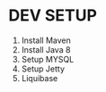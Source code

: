 # DEV SETUP
  1. Install Maven
  2. Install Java 8
  3. Setup MYSQL
  4. Setup Jetty
  5. Liquibase

